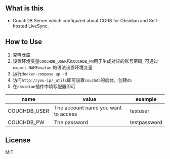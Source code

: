 ## What is this

- CouchDB Server which configured about CORS for Obsidian and Self-hosted LiveSync.

## How to Use

1. 克隆仓库
2. 设置环境变量`COUCHDB_USER`和`COUCHDB_PW`用于生成对应的账号密码, 可通过 `export NAME=value` 的语法设置环境变量
3. 运行`docker-compose up -d`
4. 访问`http://you-ip/_utils`即可设置`couchdb`的后台，创建`db`
5. 在`obsidian`插件中填写配置即可

| name           | value                               | example        |
| -------------- | ----------------------------------- | -------------- |
| COUCHDB_USER   | The account name you want to access | testuser       |
| COUCHDB_PW     | The password                        | testpassword   |

## License 
MIT
